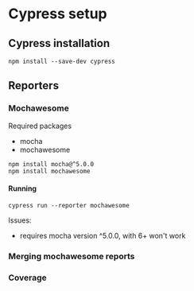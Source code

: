 # Cypress setup

## Cypress installation
```
npm install --save-dev cypress
```

## Reporters

### Mochawesome

Required packages
- mocha
- mochawesome

```
npm install mocha@^5.0.0
npm install mochawesome
```

#### Running
```
cypress run --reporter mochawesome
```

Issues:
- requires mocha version ^5.0.0, with 6+ won't work

### Merging mochawesome reports

### Coverage
